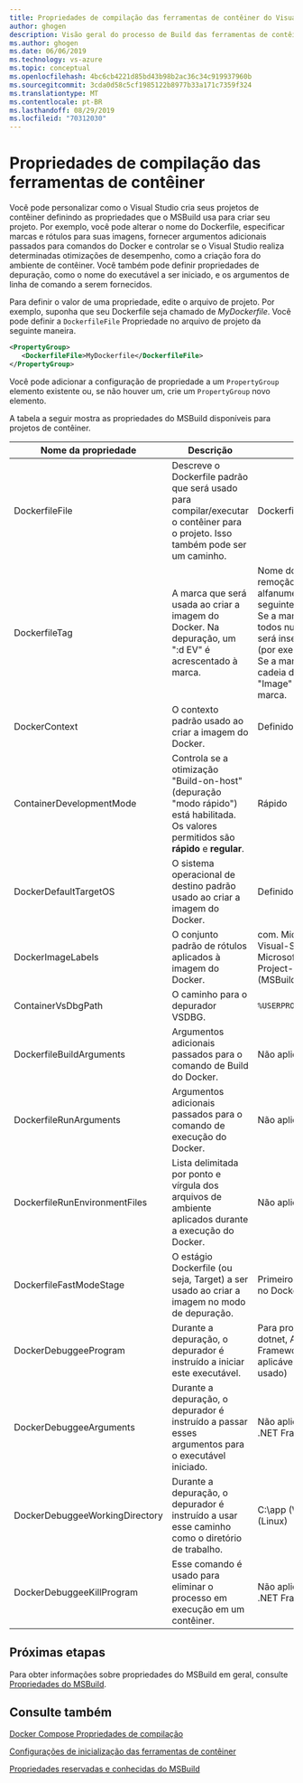```yaml
---
title: Propriedades de compilação das ferramentas de contêiner do Visual Studio
author: ghogen
description: Visão geral do processo de Build das ferramentas de contêiner
ms.author: ghogen
ms.date: 06/06/2019
ms.technology: vs-azure
ms.topic: conceptual
ms.openlocfilehash: 4bc6cb4221d85bd43b98b2ac36c34c919937960b
ms.sourcegitcommit: 3cda0d58c5cf1985122b8977b33a171c7359f324
ms.translationtype: MT
ms.contentlocale: pt-BR
ms.lasthandoff: 08/29/2019
ms.locfileid: "70312030"
---
```

# <a name="container-tools-build-properties"></a>Propriedades de compilação das ferramentas de contêiner

Você pode personalizar como o Visual Studio cria seus projetos de contêiner definindo as propriedades que o MSBuild usa para criar seu projeto. Por exemplo, você pode alterar o nome do Dockerfile, especificar marcas e rótulos para suas imagens, fornecer argumentos adicionais passados para comandos do Docker e controlar se o Visual Studio realiza determinadas otimizações de desempenho, como a criação fora do ambiente de contêiner. Você também pode definir propriedades de depuração, como o nome do executável a ser iniciado, e os argumentos de linha de comando a serem fornecidos.

Para definir o valor de uma propriedade, edite o arquivo de projeto. Por exemplo, suponha que seu Dockerfile seja chamado de *MyDockerfile*. Você pode definir a `DockerfileFile` Propriedade no arquivo de projeto da seguinte maneira.

```xml
<PropertyGroup>
   <DockerfileFile>MyDockerfile</DockerfileFile>
</PropertyGroup>
```

Você pode adicionar a configuração de propriedade a um `PropertyGroup` elemento existente ou, se não houver um, crie um `PropertyGroup` novo elemento.

A tabela a seguir mostra as propriedades do MSBuild disponíveis para projetos de contêiner.

| Nome da propriedade | Descrição | Valor padrão  |
|---------------|-------------|----------------|
| DockerfileFile | Descreve o Dockerfile padrão que será usado para compilar/executar o contêiner para o projeto. Isso também pode ser um caminho. | Dockerfile |
| DockerfileTag | A marca que será usada ao criar a imagem do Docker. Na depuração, um ":d EV" é acrescentado à marca. | Nome do assembly após a remoção de caracteres não alfanuméricos com as seguintes regras: <br/> Se a marca resultante for todos numéricas, "Image" será inserida como um prefixo (por exemplo, image2314) <br/> Se a marca resultante for uma cadeia de caracteres vazia, "Image" será usada como a marca. |
| DockerContext | O contexto padrão usado ao criar a imagem do Docker. | Definido pelo Visual Studio. |
| ContainerDevelopmentMode | Controla se a otimização "Build-on-host" (depuração "modo rápido") está habilitada.  Os valores permitidos são **rápido** e **regular**. | Rápido |
| DockerDefaultTargetOS | O sistema operacional de destino padrão usado ao criar a imagem do Docker. | Definido pelo Visual Studio. |
| DockerImageLabels | O conjunto padrão de rótulos aplicados à imagem do Docker. | com. Microsoft. Created-by = Visual-Studio; com. Microsoft. Visual-Studio. Project-Name = $ (MSBuildProjectName) |
| ContainerVsDbgPath | O caminho para o depurador VSDBG. | `%USERPROFILE%\vsdbg\vs2017u5` |
| DockerfileBuildArguments | Argumentos adicionais passados para o comando de Build do Docker. | Não aplicável. |
| DockerfileRunArguments | Argumentos adicionais passados para o comando de execução do Docker. | Não aplicável. |
| DockerfileRunEnvironmentFiles | Lista delimitada por ponto e vírgula dos arquivos de ambiente aplicados durante a execução do Docker. | Não aplicável. |
| DockerfileFastModeStage | O estágio Dockerfile (ou seja, Target) a ser usado ao criar a imagem no modo de depuração. | Primeiro estágio encontrado no Dockerfile (base) |
| DockerDebuggeeProgram | Durante a depuração, o depurador é instruído a iniciar este executável. | Para projetos do .NET Core: dotnet, ASP.NET .NET Framework projetos: Não aplicável (o IIS é sempre usado) |
| DockerDebuggeeArguments | Durante a depuração, o depurador é instruído a passar esses argumentos para o executável iniciado. | Não aplicável a projetos de .NET Framework ASP.NET |
| DockerDebuggeeWorkingDirectory | Durante a depuração, o depurador é instruído a usar esse caminho como o diretório de trabalho. | C:\app (Windows) ou/app (Linux) |
| DockerDebuggeeKillProgram | Esse comando é usado para eliminar o processo em execução em um contêiner. | Não aplicável a projetos de .NET Framework ASP.NET |

## <a name="next-steps"></a>Próximas etapas

Para obter informações sobre propriedades do MSBuild em geral, consulte [Propriedades do MSBuild](../msbuild/msbuild-properties.md).

## <a name="see-also"></a>Consulte também

[Docker Compose Propriedades de compilação](docker-compose-properties.md)

[Configurações de inicialização das ferramentas de contêiner](container-launch-settings.md)

[Propriedades reservadas e conhecidas do MSBuild](../msbuild/msbuild-reserved-and-well-known-properties.md)
